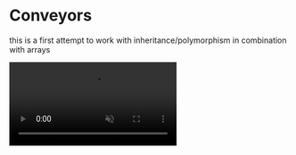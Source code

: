 <h1>Conveyors</h1>
<p>this is a first attempt to work with inheritance/polymorphism in combination with arrays</p>
<video autobuffer="" autoplay="" loop="" muted="" playsinline="">
  <source src="bottles-20200520.mp4?raw=true" type="video/mp4" /> 
</video>
